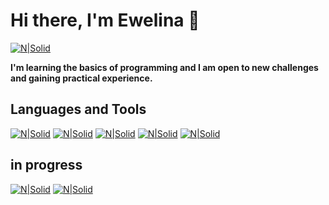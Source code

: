 # Hi there, I'm Ewelina 👋

[![N|Solid](https://img.shields.io/badge/LinkedIn-0077B5?style=for-the-badge&logo=linkedin&logoColor=white)](https://www.linkedin.com/in/ewelina-nieweglowska/)

**I'm learning the basics of programming and I am open to new challenges and gaining practical experience.**

## Languages and Tools
 
[![N|Solid](https://img.shields.io/badge/HTML5-E34F26?style=for-the-badge&logo=html5&logoColor=white)](https://www.w3.org/html/) [![N|Solid](https://img.shields.io/badge/CSS3-1572B6?style=for-the-badge&logo=css3&logoColor=white)](https://www.w3schools.com/css/) 
[![N|Solid](https://img.shields.io/badge/JavaScript-323330?style=for-the-badge&logo=javascript&logoColor=F7DF1E)](https://developer.mozilla.org/en-US/docs/Web/JavaScript) [![N|Solid](https://img.shields.io/badge/Visual_Studio_Code-0078D4?style=for-the-badge&logo=visual%20studio%20code&logoColor=white)]() [![N|Solid](https://img.shields.io/badge/Slack-4A154B?style=for-the-badge&logo=slack&logoColor=white)]()

## in progress
[![N|Solid](https://img.shields.io/badge/React-20232A?style=for-the-badge&logo=react&logoColor=61DAFB)](https://reactjs.org/) [![N|Solid](https://img.shields.io/badge/GitHub-100000?style=for-the-badge&logo=github&logoColor=white)]()
